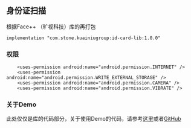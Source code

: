 



## 身份证扫描

根据Face++ （旷视科技）库的再打包

```
implementation "com.stone.kuainiugroup:id-card-lib:1.0.0"
```
### 权限

```
    <uses-permission android:name="android.permission.INTERNET" />
    <uses-permission android:name="android.permission.WRITE_EXTERNAL_STORAGE" />
    <uses-permission android:name="android.permission.CAMERA" />
    <uses-permission android:name="android.permission.VIBRATE" />
```

### 关于Demo

此处仅仅是库的代码部分，关于使用Demo的代码，请参考[这里](https://git.kuainiujinke.com/Android/DSQDemo)或者[GitHub](https://github.com/xiaqu-stone/DSQDemo)
